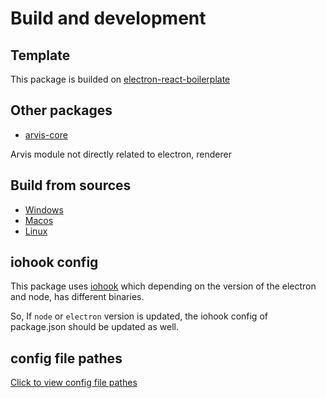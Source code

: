 # Build and development

## Template

This package is builded on [electron-react-boilerplate](https://github.com/electron-react-boilerplate/electron-react-boilerplate)

## Other packages

* [arvis-core](https://github.com/jopemachine/arvis-core)

Arvis module not directly related to electron, renderer

## Build from sources

* [Windows](./build-windows.md)
* [Macos](./build-macos.md)
* [Linux](./build-linux.md)


## iohook config

This package uses [iohook](https://github.com/electron/releases) which depending on the version of the electron and node, has different binaries.

So, If `node` or `electron` version is updated, the iohook config of package.json should be updated as well.

## config file pathes

[Click to view config file pathes](./config-file-pathes.md)